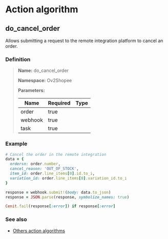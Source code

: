 # Action algorithm

## do_cancel_order

Allows submitting a request to the remote integration platform to cancel an order.
    
### Definition

> **Name:** do_cancel_order
> 
> **Namespace:** Ov2Shopee
>
> **Parameters:**
> 
> | Name | Required | Type |
> | --- | --- | --- |
> | order | true |  |
> | webhook | true |  |
> | task | true |  |

### Example
```ruby
# Cancel the order in the remote integration
data = {
  ordersn: order.number,
  cancel_reason: 'OUT_OF_STOCK',
  item_id: order.line_items[0].id.to_i,
  variation_id: order.line_items[0].variation_id.to_i
}

response = webhook.submit!(body: data.to_json)
response = JSON.parse(response, symbolize_names: true)

Cenit.fail(response[:error]) if response[:error]
```

### See also
* [Others action algorithms](overview?id=do_cancel_order)